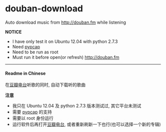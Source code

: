 douban-download
===============

Auto download music from <http://douban.fm> while listening

**NOTICE**

* I have only test it on Ubuntu 12.04 with python 2.7.3
* Need [pypcap](https://code.google.com/p/pypcap/)
* Need to be run as root
* Must run it before open(or refresh) <http://douban.fm>


----------------------------------------------------------

#### Readme in Chinese

在[豆瓣电台](http://douban.fm)听歌的同时, 自动下载听的歌曲

**注意**

* 我只在 Ubuntu 12.04 及 python 2.7.3 版本测试过, 其它平台未测试
* 需要 [pypcap](https://code.google.com/p/pypcap/) 的支持
* 需要以 root 身份运行
* 运行软件后再打开[豆瓣电台](http://douban.fm), 或者重新刷新一下也行(也可以选择一个新的专辑)
